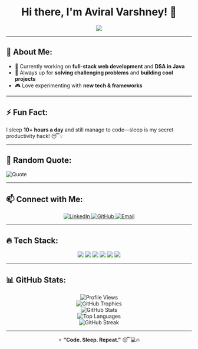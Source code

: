 <h1 align="center">Hi there, I'm Aviral Varshney! 👋</h1>

<p align="center">
  <img src="https://readme-typing-svg.herokuapp.com?color=%23F7B93E&size=22&center=true&vCenter=true&width=600&lines=Developer+|+Problem+Solver+|+Web+Enthusiast;Coding+in+Java+|+Exploring+Web+Dev+%26+DSA;Sleep+Enthusiast+(10%2B+hrs%2Fday+%F0%9F%98%86);Student+at+Lovely+Professional+University" />
</p>

---

## 🚀 About Me:
- 🔭 Currently working on **full-stack web development** and **DSA in Java**
- 🎯 Always up for **solving challenging problems** and **building cool projects**
- 🎮 Love experimenting with **new tech & frameworks**

---

## ⚡ Fun Fact:
I sleep **10+ hours a day** and still manage to code—sleep is my secret productivity hack! 😴💡

---

## 📢 Random Quote:
![Quote](https://quotes-github-readme.vercel.app/api?type=horizontal&theme=radical)

---

## 📫 Connect with Me:
<p align="center">
  <a href="https://www.linkedin.com/in/avi7">
    <img src="https://img.shields.io/badge/LinkedIn-0A66C2?style=for-the-badge&logo=linkedin&logoColor=white" alt="LinkedIn" />
  </a>
  <a href="https://github.com/avi-var07">
    <img src="https://img.shields.io/badge/GitHub-181717?style=for-the-badge&logo=github&logoColor=white" alt="GitHub" />
  </a>
  <a href="mailto:aviralvarshney07@gmail.com">
    <img src="https://img.shields.io/badge/Email-D14836?style=for-the-badge&logo=gmail&logoColor=white" alt="Email" />
  </a>
</p>

---

## 🔥 Tech Stack:
<p align="center">
  <img src="https://img.shields.io/badge/C++-00599C?style=for-the-badge&logo=c%2B%2B&logoColor=white" />
  <img src="https://img.shields.io/badge/Java-ED8B00?style=for-the-badge&logo=java&logoColor=white" />
  <img src="https://img.shields.io/badge/JavaScript-F7DF1E?style=for-the-badge&logo=javascript&logoColor=black" />
  <img src="https://img.shields.io/badge/HTML5-E34F26?style=for-the-badge&logo=html5&logoColor=white" />
  <img src="https://img.shields.io/badge/CSS3-1572B6?style=for-the-badge&logo=css3&logoColor=white" />
  <img src="https://img.shields.io/badge/Tailwind_CSS-38B2AC?style=for-the-badge&logo=tailwind-css&logoColor=white" />
</p>

---

## 📊 GitHub Stats:
<p align="center">
  <img src="https://komarev.com/ghpvc/?username=avi-var07&color=red" alt="Profile Views" />
  <br>
  <img src="https://github-profile-trophy.vercel.app/?username=avi-var07&theme=radical" alt="GitHub Trophies" />
  <br>
  <img src="https://github-readme-stats.vercel.app/api?username=avi-var07&show_icons=true&theme=radical" alt="GitHub Stats" />
  <br>
  <img src="https://github-readme-stats.vercel.app/api/top-langs/?username=avi-var07&layout=compact&theme=radical" alt="Top Languages" />
  <br>
  <img src="https://github-readme-streak-stats.herokuapp.com/?user=avi-var07&theme=radical" alt="GitHub Streak" />
  <br>
</p>

---

<p align="center">
  ⭐ <b>"Code. Sleep. Repeat."</b> 😴💻🔥
</p>

